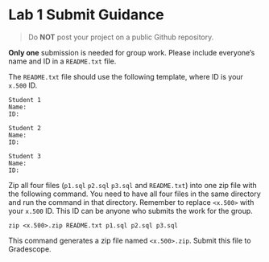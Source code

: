 # Lab 1 Submit Guidance

> <i class="trigger fa fa-exclamation-triangle fa-lg"></i>
> Do **NOT** post your project on a public Github repository.

**Only one** submission is needed for group work. Please include everyone’s name and ID in a `README.txt` file.

The `README.txt` file should use the following template, where ID is your `x.500` ID.

```
Student 1
Name:
ID: 

Student 2
Name:
ID: 

Student 3
Name:
ID: 
```

Zip all four files (`p1.sql` `p2.sql` `p3.sql` and `README.txt`) into one zip file with the following command. You need to have all four files in the same directory and run the command in that directory. Remember to replace `<x.500>` with your `x.500` ID. This ID can be anyone who submits the work for the group. 

<pre><code>zip &#60;x.500&#62;.zip README.txt p1.sql p2.sql p3.sql</code></pre>

This command generates a zip file named `<x.500>.zip`. Submit this file to Gradescope. 